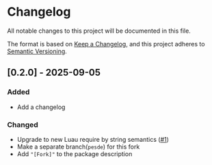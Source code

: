 # Changelog

All notable changes to this project will be documented in this file.

The format is based on [Keep a Changelog](https://keepachangelog.com/en/1.1.0/),
and this project adheres to [Semantic Versioning](https://semver.org/spec/v2.0.0.html).

## [0.2.0] - 2025-09-05

### Added

- Add a changelog

### Changed

- Upgrade to new Luau require by string semantics ([#1](https://github.com/jiwonz/luau-disk/pull/1))
- Make a separate branch(`pesde`) for this fork
- Add `"[Fork]"` to the package description
